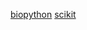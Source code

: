 [biopython](https://github.com/biopython/biopython)
[scikit](https://github.com/biocore/scikit-bio)
